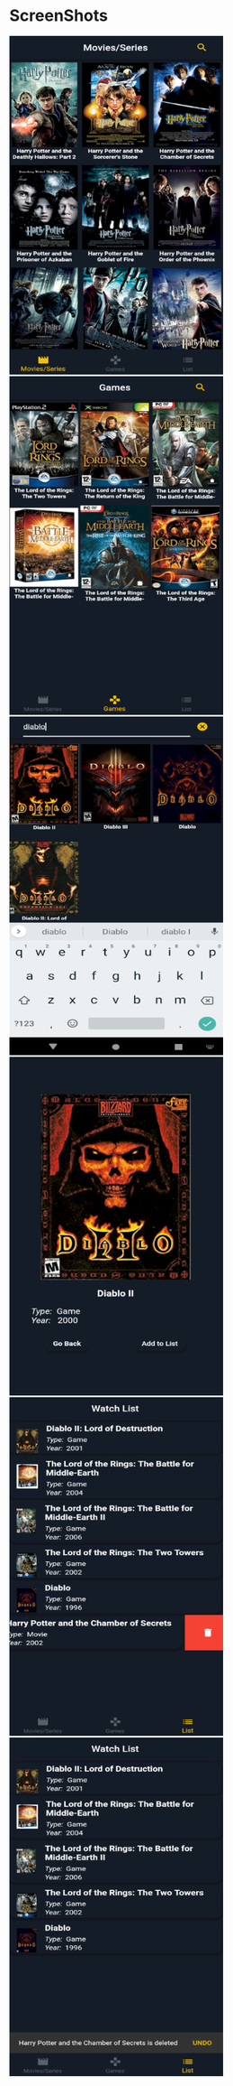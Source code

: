 # ScreenShots

<img src= /screenshots/home.png height= "600" width = "380"> <img src= /screenshots/games.png height= "600" width = "380">
<img src= /screenshots/diablo.png height= "600" width = "380"> <img src= /screenshots/detail.png height= "600" width = "380">
<img src= /screenshots/list.png height= "600" width = "380"> <img src= /screenshots/undo.png height= "600" width = "380">
